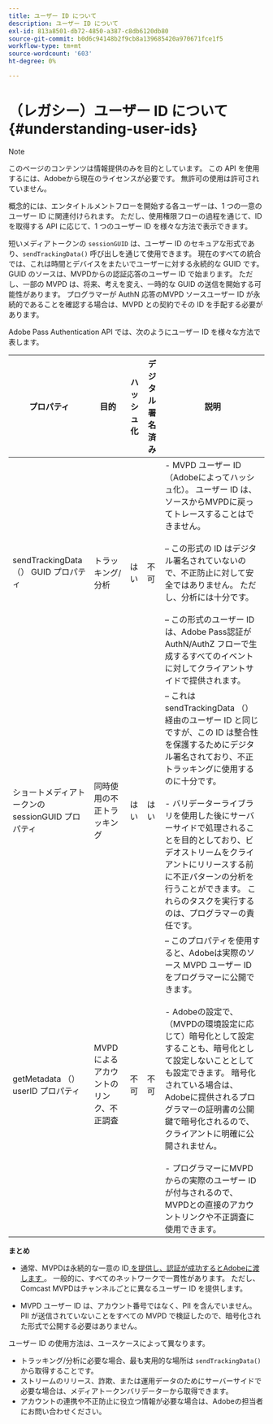 ```yaml
---
title: ユーザー ID について
description: ユーザー ID について
exl-id: 813a8501-db72-4850-a387-c8db6120db80
source-git-commit: b0d6c94148b2f9cb8a139685420a970671fce1f5
workflow-type: tm+mt
source-wordcount: '603'
ht-degree: 0%

---
```


# （レガシー）ユーザー ID について {#understanding-user-ids}

>[!NOTE]
>
>このページのコンテンツは情報提供のみを目的としています。 この API を使用するには、Adobeから現在のライセンスが必要です。 無許可の使用は許可されていません。

概念的には、エンタイトルメントフローを開始する各ユーザーは、1 つの一意のユーザー ID に関連付けられます。 ただし、使用権限フローの過程を通じて、ID を取得する API に応じて、1 つのユーザー ID を様々な方法で表示できます。

短いメディアトークンの `sessionGUID` は、ユーザー ID のセキュアな形式であり、`sendTrackingData()` 呼び出しを通じて使用できます。 現在のすべての統合では、これは時間とデバイスをまたいでユーザーに対する永続的な GUID です。 GUID のソースは、MVPDからの認証応答のユーザー ID で始まります。 ただし、一部の MVPD は、将来、考えを変え、一時的な GUID の送信を開始する可能性があります。 プログラマーが AuthN 応答のMVPD ソースユーザー ID が永続的であることを確認する場合は、MVPD との契約でその ID を手配する必要があります。

Adobe Pass Authentication API では、次のようにユーザー ID を様々な方法で表します。

| プロパティ | 目的 | ハッシュ化 | デジタル署名済み | 説明 |
| --- | --- | --- | --- | --- |
| sendTrackingData （） GUID プロパティ | トラッキング/分析 | はい | 不可 | - MVPD ユーザー ID （Adobeによってハッシュ化）。 ユーザー ID は、ソースからMVPDに戻ってトレースすることはできません。</br> </br> – この形式の ID はデジタル署名されていないので、不正防止に対して安全ではありません。 ただし、分析には十分です。 </br> </br> – この形式のユーザー ID は、Adobe Pass認証が AuthN/AuthZ フローで生成するすべてのイベントに対してクライアントサイドで提供されます。 |
| ショートメディアトークンの sessionGUID プロパティ | 同時使用の不正トラッキング | はい | はい |  – これは sendTrackingData （）経由のユーザー ID と同じですが、この ID は整合性を保護するためにデジタル署名されており、不正トラッキングに使用するのに十分です。</br> </br> - バリデーターライブラリを使用した後にサーバーサイドで処理されることを目的としており、ビデオストリームをクライアントにリリースする前に不正パターンの分析を行うことができます。  これらのタスクを実行するのは、プログラマーの責任です。 |
| getMetadata （） userID プロパティ | MVPDによるアカウントのリンク、不正調査 | 不可 | 不可 |  – このプロパティを使用すると、Adobeは実際のソース MVPD ユーザー ID をプログラマーに公開できます。</br> </br> - Adobeの設定で、（MVPDの環境設定に応じて）暗号化として設定することも、暗号化として設定しないこととしても設定できます。 暗号化されている場合は、Adobeに提供されるプログラマーの証明書の公開鍵で暗号化されるので、クライアントに明確に公開されません。</br> </br> - プログラマーにMVPDからの実際のユーザー ID が付与されるので、MVPDとの直接のアカウントリンクや不正調査に使用できます。 |


**まとめ**

* 通常、MVPDは永続的な一意の ID<u> を提供し、認証が成功するとAdobeに渡します </u>。 一般的に、すべてのネットワークで一貫性があります。 ただし、Comcast MVPDはチャンネルごとに異なるユーザー ID を提供します。

* MVPD ユーザー ID は、アカウント番号ではなく、PII を含んでいません。 PII が送信されていないことをすべての MVPD で検証したので、暗号化された形式で公開する必要はありません。

ユーザー ID の使用方法は、ユースケースによって異なります。

* トラッキング/分析に必要な場合、最も実用的な場所は `sendTrackingData()` から取得することです。
* ストリームのリリース、詐欺、または運用データのためにサーバーサイドで必要な場合は、メディアトークンバリデーターから取得できます。
* アカウントの連携や不正防止に役立つ情報が必要な場合は、Adobeの担当者にお問い合わせください。
